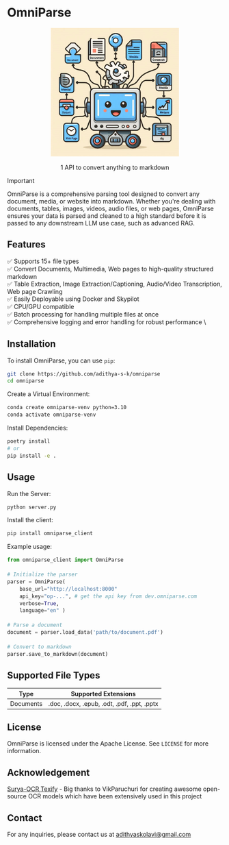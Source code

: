 # OmniParse
<div align="center">
  <img src="./docs/assets/hero_image.jpeg" width="300"/>
    <p>1 API to convert anything to markdown<p>
</div>

> [!IMPORTANT]
>
> OmniParse is a comprehensive parsing tool designed to convert any document, media, or website into markdown. Whether you're dealing with documents, tables, images, videos, audio files, or web pages, OmniParse ensures your data is parsed and cleaned to a high standard before it is passed to any downstream LLM use case, such as advanced RAG.

## Features

✅ Supports 15+ file types \
✅ Convert Documents, Multimedia, Web pages to high-quality structured markdown \
✅ Table Extraction, Image Extraction/Captioning, Audio/Video Transcription, Web page Crawling \
✅ Easily Deployable using Docker and Skypilot \
✅ CPU/GPU compatible \
✅ Batch processing for handling multiple files at once \
✅ Comprehensive logging and error handling for robust performance \


## Installation

To install OmniParse, you can use `pip`:

```bash
git clone https://github.com/adithya-s-k/omniparse
cd omniparse
```

Create a Virtual Environment:

```bash
conda create omniparse-venv python=3.10
conda activate omniparse-venv
```

Install Dependencies:

```bash
poetry install
# or
pip install -e .
```

## Usage

Run the Server:

```bash
python server.py
```

Install the client:

```bash
pip install omniparse_client
```

Example usage:

```python
from omniparse_client import OmniParse

# Initialize the parser
parser = OmniParse(
    base_url="http://localhost:8000" 
    api_key="op-...", # get the api key from dev.omniparse.com
    verbose=True,
    language="en" )

# Parse a document
document = parser.load_data('path/to/document.pdf')

# Convert to markdown
parser.save_to_markdown(document)
```

## Supported File Types

| Type       | Supported Extensions                    |
|------------|-----------------------------------------|
| Documents  | .doc, .docx, .epub, .odt, .pdf, .ppt, .pptx |

<!-- 
| Type      | Supported Extensions                                |
|-----------|-----------------------------------------------------|
| Plaintext | .eml, .html, .md, .msg, .rst, .rtf, .txt, .xml      |
| Documents | .doc, .docx, .epub, .odt, .pdf, .ppt, .pptx         |
| Table     | .csv, .xlsx                                         |
| Images    | .png, .jpg, .jpeg, .tiff, .bmp, .heic               |
| Video     | .mp4, .mkv, .avi, .mov                              |
| Audio     | .mp3, .wav, .aac                                    |
| Web       | dynamic webpages, http://<anything>.com             |
| Crawl     | dynamic webpages, http://<anything>.com            |
-->


## License

OmniParse is licensed under the Apache License. See `LICENSE` for more information.

## Acknowledgement

[Surya-OCR](https://github.com/VikParuchuri/surya),[Texify](https://github.com/VikParuchuri/texify) - Big thanks to VikParuchuri for creating awesome open-source OCR models which have been extensively used in this project

## Contact

For any inquiries, please contact us at adithyaskolavi@gmail.com